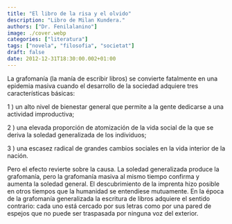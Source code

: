 ```yaml
---
title: "El libro de la risa y el olvido"
description: "Libro de Milan Kundera."
authors: ["Dr. Fenilalanino"]
image: ./cover.webp
categories: ["literatura"]
tags: ["novela", "filosofia", "societat"]
draft: false
date: 2012-12-31T18:30:00.002+01:00
---
```


La grafomanía (la manía de escribir libros) se convierte fatalmente en una epidemia masiva cuando el desarrollo de la sociedad adquiere tres características básicas:

1 ) un alto nivel de bienestar general que permite a la gente dedicarse a una actividad improductiva;

2 ) una elevada proporción de atomización de la vida social de la que se deriva la soledad generalizada de los individuos;

3 ) una escasez radical de grandes cambios sociales en la vida interior de la nación.

Pero el efecto revierte sobre la causa. La soledad generalizada produce la grafomanía, pero la grafomanía masiva al mismo tiempo confirma y aumenta la soledad general. El descubrimiento de la imprenta hizo posible en otros tiempos que la humanidad se entendiese mutuamente. En la época de la grafomanía generalizada la escritura de libros adquiere el sentido contrario: cada uno está cercado por sus letras como por una pared de espejos que no puede ser traspasada por ninguna voz del exterior.
